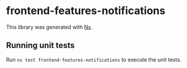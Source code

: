 # frontend-features-notifications

This library was generated with [Nx](https://nx.dev).

## Running unit tests

Run `nx test frontend-features-notifications` to execute the unit tests.
